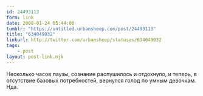 ```yaml
---
id: 24493113
form: link
date: 2008-01-24 05:44:00
tumblr: "https://untitled.urbansheep.com/post/24493113"
title: "634049032"
linkurl: http://twitter.com/urbansheep/statuses/634049032
tags:
    - post
layout: post-link.njk
---
```

<p>Несколько часов паузы, сознание распушилось и отдохнуло, и теперь, в отсутствие базовых потребностей, вернулся голод по умным девочкам. Нда.</p>
